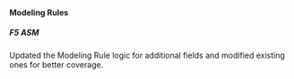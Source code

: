 
#### Modeling Rules

##### F5 ASM

Updated the Modeling Rule logic for additional fields and modified existing ones for better coverage.
